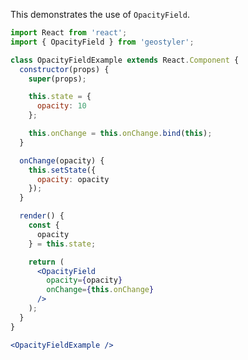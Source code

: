 <!--
 * Released under the BSD 2-Clause License
 *
 * Copyright © 2018-present, terrestris GmbH & Co. KG and GeoStyler contributors
 * All rights reserved.
 *
 * Redistribution and use in source and binary forms, with or without
 * modification, are permitted provided that the following conditions are met:
 *
 * * Redistributions of source code must retain the above copyright notice,
 *   this list of conditions and the following disclaimer.
 *
 * * Redistributions in binary form must reproduce the above copyright notice,
 *   this list of conditions and the following disclaimer in the documentation
 *   and/or other materials provided with the distribution.
 *
 * THIS SOFTWARE IS PROVIDED BY THE COPYRIGHT HOLDERS AND CONTRIBUTORS "AS IS"
 * AND ANY EXPRESS OR IMPLIED WARRANTIES, INCLUDING, BUT NOT LIMITED TO, THE
 * IMPLIED WARRANTIES OF MERCHANTABILITY AND FITNESS FOR A PARTICULAR PURPOSE
 * ARE DISCLAIMED. IN NO EVENT SHALL THE COPYRIGHT HOLDER OR CONTRIBUTORS BE
 * LIABLE FOR ANY DIRECT, INDIRECT, INCIDENTAL, SPECIAL, EXEMPLARY, OR
 * CONSEQUENTIAL DAMAGES (INCLUDING, BUT NOT LIMITED TO, PROCUREMENT OF
 * SUBSTITUTE GOODS OR SERVICES; LOSS OF USE, DATA, OR PROFITS; OR BUSINESS
 * INTERRUPTION) HOWEVER CAUSED AND ON ANY THEORY OF LIABILITY, WHETHER IN
 * CONTRACT, STRICT LIABILITY, OR TORT (INCLUDING NEGLIGENCE OR OTHERWISE)
 * ARISING IN ANY WAY OUT OF THE USE OF THIS SOFTWARE, EVEN IF ADVISED OF THE
 * POSSIBILITY OF SUCH DAMAGE.
 *
-->

This demonstrates the use of `OpacityField`.

```jsx
import React from 'react';
import { OpacityField } from 'geostyler';

class OpacityFieldExample extends React.Component {
  constructor(props) {
    super(props);

    this.state = {
      opacity: 10
    };

    this.onChange = this.onChange.bind(this);
  }

  onChange(opacity) {
    this.setState({
      opacity: opacity
    });
  }

  render() {
    const {
      opacity
    } = this.state;

    return (
      <OpacityField
        opacity={opacity}
        onChange={this.onChange}
      />
    );
  }
}

<OpacityFieldExample />
```
